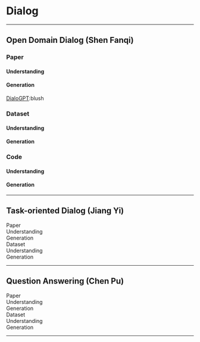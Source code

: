 # **Dialog**  
  
***  
## Open Domain Dialog  (Shen Fanqi)  
### Paper  
#### Understanding
#### Generation 
[DialoGPT](https://arxiv.org/abs/1911.00536):blush  
 
### Dataset  
#### Understanding  
#### Generation  

### Code  
#### Understanding  
#### Generation 

***  
## Task-oriented Dialog  (Jiang Yi)  
Paper  
Understanding  
Generation  
Dataset  
Understanding  
Generation  
***  
## Question Answering  (Chen Pu)  
Paper  
Understanding  
Generation  
Dataset  
Understanding  
Generation  
***  
